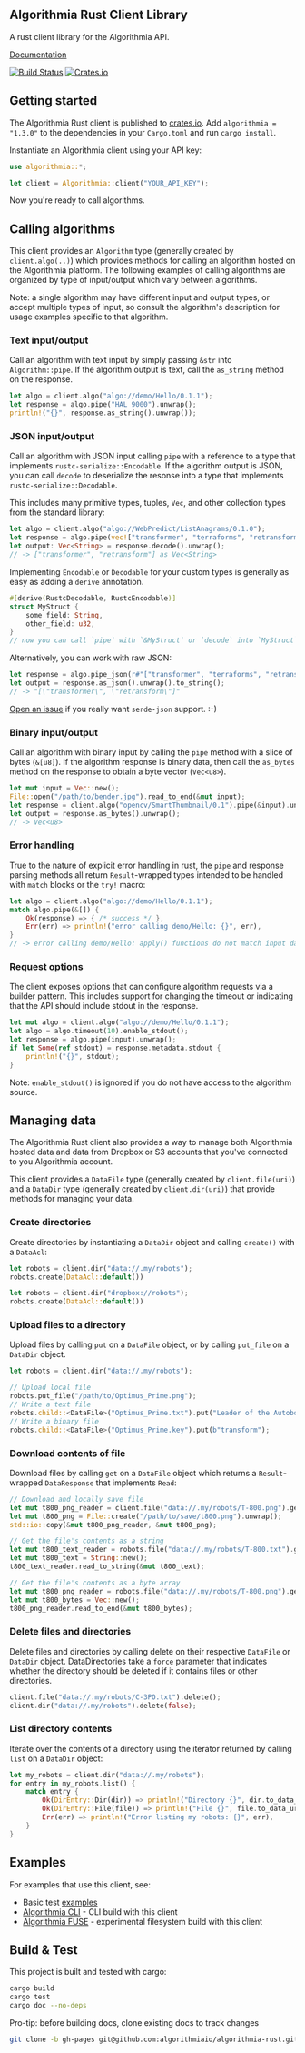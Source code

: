 Algorithmia Rust Client Library
-------------------------------

A rust client library for the Algorithmia API.

[Documentation](http://algorithmiaio.github.io/algorithmia-rust/algorithmia/)

[![Build Status](https://travis-ci.org/algorithmiaio/algorithmia-rust.svg)](https://travis-ci.org/algorithmiaio/algorithmia-rust)
[![Crates.io](https://img.shields.io/crates/v/algorithmia.svg?maxAge=2592000)](https://crates.io/crates/algorithmia)

## Getting started

The Algorithmia Rust client is published to [crates.io](https://crates.io/crates/algorithmia).
Add `algorithmia = "1.3.0"` to the dependencies in your `Cargo.toml` and run `cargo install`.

Instantiate an Algorithmia client using your API key:

```rust
use algorithmia::*;

let client = Algorithmia::client("YOUR_API_KEY");
```

Now you're ready to call algorithms.

## Calling algorithms

This client provides an `Algorithm` type (generally created by `client.algo(..)`) which provides
methods for calling an algorithm hosted on the Algorithmia platform.
The following examples of calling algorithms are organized by type of input/output which vary between algorithms.

Note: a single algorithm may have different input and output types, or accept multiple types of input,
so consult the algorithm's description for usage examples specific to that algorithm.

### Text input/output

Call an algorithm with text input by simply passing `&str` into `Algorithm::pipe`.
If the algorithm output is text, call the `as_string` method on the response.

```rust
let algo = client.algo("algo://demo/Hello/0.1.1");
let response = algo.pipe("HAL 9000").unwrap();
println!("{}", response.as_string().unwrap());
```

### JSON input/output

Call an algorithm with JSON input calling `pipe` with a reference to a type that implements `rustc-serialize::Encodable`.
If the algorithm output is JSON, you can call `decode` to deserialize the resonse into a type that implements `rustc-serialize::Decodable`.

This includes many primitive types, tuples, `Vec`, and other collection types from the standard library:

```rust
let algo = client.algo("algo://WebPredict/ListAnagrams/0.1.0");
let response = algo.pipe(vec!["transformer", "terraforms", "retransform"]).unwrap();
let output: Vec<String> = response.decode().unwrap();
// -> ["transformer", "retransform"] as Vec<String>
```

Implementing `Encodable` or `Decodable` for your custom types is generally as easy as adding a `derive` annotation.

```rust
#[derive(RustcDecodable, RustcEncodable)]
struct MyStruct {
    some_field: String,
    other_field: u32,
}
// now you can call `pipe` with `&MyStruct` or `decode` into `MyStruct`
```

Alternatively, you can work with raw JSON:

```rust
let response = algo.pipe_json(r#"["transformer", "terraforms", "retransform"]"#);
let output = response.as_json().unwrap().to_string();
// -> "[\"transformer\", \"retransform\"]"
```

[Open an issue](https://github.com/algorithmiaio/algorithmia-rust/issues) if you really want `serde-json` support. :-)

### Binary input/output

Call an algorithm with binary input by calling the `pipe` method with a slice of bytes (`&[u8]`).
If the algorithm response is binary data, then call the `as_bytes` method on the response
to obtain a byte vector (`Vec<u8>`).

```rust
let mut input = Vec::new();
File::open("/path/to/bender.jpg").read_to_end(&mut input);
let response = client.algo("opencv/SmartThumbnail/0.1").pipe(&input).unwrap();
let output = response.as_bytes().unwrap();
// -> Vec<u8>
```

### Error handling

True to the nature of explicit error handling in rust,
the `pipe` and response parsing methods all return `Result`-wrapped types
intended to be handled with `match` blocks or the `try!` macro:

```rust
let algo = client.algo("algo://demo/Hello/0.1.1");
match algo.pipe(&[]) {
    Ok(response) => { /* success */ },
    Err(err) => println!("error calling demo/Hello: {}", err),
}
// -> error calling demo/Hello: apply() functions do not match input data
```

### Request options

The client exposes options that can configure algorithm requests via a builder pattern.
This includes support for changing the timeout or indicating that the API should include stdout in the response.

```rust
let mut algo = client.algo("algo://demo/Hello/0.1.1");
let algo = algo.timeout(10).enable_stdout();
let response = algo.pipe(input).unwrap();
if let Some(ref stdout) = response.metadata.stdout {
    println!("{}", stdout);
}
```

Note: `enable_stdout()` is ignored if you do not have access to the algorithm source.

## Managing data

The Algorithmia Rust client also provides a way to manage both Algorithmia hosted data
and data from Dropbox or S3 accounts that you've connected to you Algorithmia account.

This client provides a `DataFile` type (generally created by `client.file(uri)`)
and a `DataDir` type (generally created by `client.dir(uri)`) that provide methods for managing your data.

### Create directories

Create directories by instantiating a `DataDir` object and calling `create()` with a `DataAcl`:

```rust
let robots = client.dir("data://.my/robots");
robots.create(DataAcl::default())

let robots = client.dir("dropbox://robots");
robots.create(DataAcl::default())
```

### Upload files to a directory

Upload files by calling `put` on a `DataFile` object, or by calling `put_file` on a `DataDir` object.

```rust
let robots = client.dir("data://.my/robots");

// Upload local file
robots.put_file("/path/to/Optimus_Prime.png");
// Write a text file
robots.child::<DataFile>("Optimus_Prime.txt").put("Leader of the Autobots");
// Write a binary file
robots.child::<DataFile>("Optimus_Prime.key").put(b"transform");
```

### Download contents of file

Download files by calling `get` on a `DataFile` object
which returns a `Result`-wrapped `DataResponse` that implements `Read`:

```rust
// Download and locally save file
let mut t800_png_reader = client.file("data://.my/robots/T-800.png").get().unwrap();
let mut t800_png = File::create("/path/to/save/t800.png").unwrap();
std::io::copy(&mut t800_png_reader, &mut t800_png);

// Get the file's contents as a string
let mut t800_text_reader = robots.file("data://.my/robots/T-800.txt").get().unwrap();
let mut t800_text = String::new();
t800_text_reader.read_to_string(&mut t800_text);

// Get the file's contents as a byte array
let mut t800_png_reader = robots.file("data://.my/robots/T-800.png").get().unwrap();
let mut t800_bytes = Vec::new();
t800_png_reader.read_to_end(&mut t800_bytes);
```

### Delete files and directories

Delete files and directories by calling delete on their respective `DataFile` or `DataDir` object.
DataDirectories take a `force` parameter that indicates whether the directory should be deleted if it contains files or other directories.

```rust
client.file("data://.my/robots/C-3PO.txt").delete();
client.dir("data://.my/robots").delete(false);
```

### List directory contents

Iterate over the contents of a directory using the iterator returned by calling `list` on a `DataDir` object:

```rust
let my_robots = client.dir("data://.my/robots");
for entry in my_robots.list() {
    match entry {
        Ok(DirEntry::Dir(dir)) => println!("Directory {}", dir.to_data_uri()),
        Ok(DirEntry::File(file)) => println!("File {}", file.to_data_uri()),
        Err(err) => println!("Error listing my robots: {}", err),
    }
}
```

## Examples

For examples that use this client, see:

- Basic test [examples](https://github.com/algorithmiaio/algorithmia-rust/tree/master/examples)
- [Algorithmia CLI](https://github.com/algorithmiaio/algorithmia-cli) - CLI build with this client
- [Algorithmia FUSE](https://github.com/anowell/algorithmia-fuse) - experimental filesystem build with this client

## Build & Test

This project is built and tested with cargo:

```bash
cargo build
cargo test
cargo doc --no-deps
```

Pro-tip: before building docs, clone existing docs to track changes
```bash
git clone -b gh-pages git@github.com:algorithmiaio/algorithmia-rust.git target/doc
```

